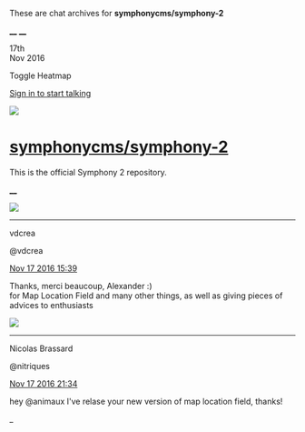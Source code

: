 These are chat archives for **symphonycms/symphony-2**

[__](/symphonycms/symphony-2/archives/2016/11/18)
[__](/symphonycms/symphony-2/archives/2016/11/16)

17th  
Nov 2016

Toggle Heatmap

[Sign in to start talking](/login?action=login&button=archive-login)

![](https://avatars-02.gitter.im/group/iv/3/57542c45c43b8c601977197e?s=48)

#  [symphonycms/symphony-2](/symphonycms/symphony-2)

This is the official Symphony 2 repository.

[ __ ](/orgs/symphonycms/rooms "More symphonycms rooms" )

![](https://avatars2.githubusercontent.com/u/1126750?v=3&s=30)

__ __

vdcrea

@vdcrea

[Nov 17 2016
15:39](https://gitter.im/symphonycms/symphony-2?at=582dcf292291180a7a609df0 ""
)

Thanks, merci beaucoup, Alexander :)  
for Map Location Field and many other things, as well as giving pieces of
advices to enthusiasts

![](https://avatars1.githubusercontent.com/u/771169?v=3&s=30)

__ __

Nicolas Brassard

@nitriques

[Nov 17 2016
21:34](https://gitter.im/symphonycms/symphony-2?at=582e224e2291180a7a62fa57 ""
)

hey @animaux I've relase your new version of map location field, thanks!

_

